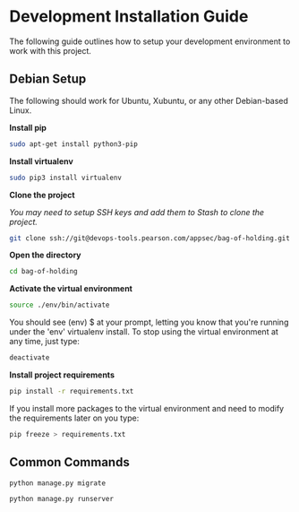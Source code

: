 # Development Installation Guide
The following guide outlines how to setup your development environment to work with this project.

## Debian Setup
The following should work for Ubuntu, Xubuntu, or any other Debian-based Linux.

**Install pip**

```sh
sudo apt-get install python3-pip
```

**Install virtualenv**

```sh
sudo pip3 install virtualenv
```

**Clone the project**

_You may need to setup SSH keys and add them to Stash to clone the project._

```sh
git clone ssh://git@devops-tools.pearson.com/appsec/bag-of-holding.git
```

**Open the directory**

```sh
cd bag-of-holding
```

**Activate the virtual environment**

```sh
source ./env/bin/activate
```

You should see (env) $ at your prompt, letting you know that you're running under the 'env' virtualenv install. To stop using the virtual environment at any time, just type:

```sh
deactivate
```

**Install project requirements**
```sh
pip install -r requirements.txt
```

If you install more packages to the virtual environment and need to modify the requirements later on you type:

```sh
pip freeze > requirements.txt
```

## Common Commands

```sh
python manage.py migrate
```

```sh
python manage.py runserver
```
